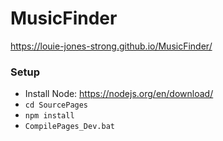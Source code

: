 # MusicFinder

https://louie-jones-strong.github.io/MusicFinder/

### Setup
 - Install Node: https://nodejs.org/en/download/
 - `cd SourcePages`
 - `npm install`
 - `CompilePages_Dev.bat`